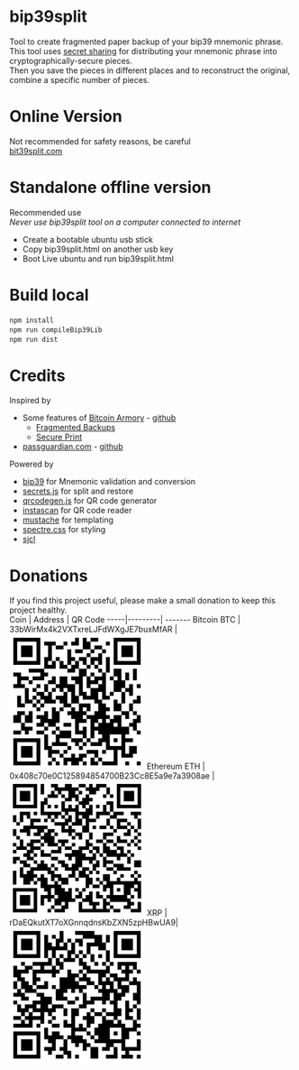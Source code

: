 # bip39split
Tool to create fragmented paper backup of your bip39 mnemonic phrase.<br />
This tool uses [secret sharing](https://en.wikipedia.org/wiki/Shamir's_Secret_Sharing)
for distributing your mnemonic phrase into cryptographically-secure pieces.<br />
Then you save the pieces in different places and to reconstruct the original, combine a specific number of pieces.

# Online Version
Not recommended for safety reasons, be careful<br />
[bit39split.com](https://pascalmartin.github.io/bip39split)

# Standalone offline version
Recommended use<br />
*Never use bip39split tool on a computer connected to internet*
* Create a bootable ubuntu usb stick
* Copy bip39split.html on another usb key
* Boot Live ubuntu and run bip39split.html

# Build local
```bat
npm install  
npm run compileBip39Lib  
npm run dist
```

# Credits

Inspired by

* Some features of [Bitcoin Armory](https://btcarmory.com) - [github](https://github.com/goatpig/BitcoinArmory)
    * [Fragmented Backups](https://www.bitcoinarmory.com/tutorials/armory-advanced-features/fragmented-backups/)
    * [Secure Print](https://www.bitcoinarmory.com/tutorials/armory-basics/secure-print/)
* [passguardian.com](http://passguardian.com) - [github](https://github.com/amper5and/secrets.js)

Powered by

* [bip39](https://github.com/iancoleman/bip39) for Mnemonic validation and conversion
* [secrets.js](https://github.com/grempe/secrets.js)  for split and restore
* [qrcodegen.js](https://www.nayuki.io/page/qr-code-generator-library#javascript) for QR code generator
* [instascan](https://github.com/schmich/instascan) for QR code reader
* [mustache](https://github.com/janl/mustache.js) for templating
* [spectre.css](https://picturepan2.github.io/spectre/) for styling
* [sjcl](https://github.com/bitwiseshiftleft/sjcl)

# Donations
If you find this project useful, please make a small donation to keep this project healthy.<br />
Coin | Address | QR Code
-----|---------| -------
Bitcoin BTC | 33bWirMx4k2VXTxreLJFdWXgJE7buxMfAR | ![33bWirMx4k2VXTxreLJFdWXgJE7buxMfAR](images/donations/btc.svg)
Ethereum ETH | 0x408c70e0C125894854700B23Cc8E5a9e7a3908ae | ![33bWirMx4k2VXTxreLJFdWXgJE7buxMfAR](images/donations/eth.svg) 
XRP | rDaEQkutXT7oXGnnqdnsKbZXN5zpHBwUA9| ![33bWirMx4k2VXTxreLJFdWXgJE7buxMfAR](images/donations/xrp.svg)